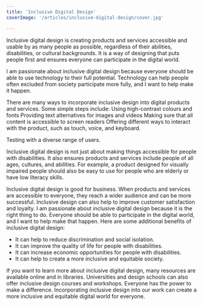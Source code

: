 ```yaml
---
title: 'Inclusive Digital Design'
coverImage: '/articles/inclusive-digital-design/cover.jpg'

---
```


Inclusive digital design is creating products and services accessible and usable by as many people as possible, regardless of their abilities, disabilities, or cultural backgrounds. It is a way of designing that puts people first and ensures everyone can participate in the digital world.

I am passionate about inclusive digital design because everyone should be able to use technology to their full potential. Technology can help people often excluded from society participate more fully, and I want to help make it happen.

There are many ways to incorporate inclusive design into digital products and services. Some simple steps include:
Using high-contrast colours and fonts
Providing text alternatives for images and videos
Making sure that all content is accessible to screen readers
Offering different ways to interact with the product, such as touch, voice, and keyboard.

Testing with a diverse range of users.

Inclusive digital design is not just about making things accessible for people with disabilities. It also ensures products and services include people of all ages, cultures, and abilities. For example, a product designed for visually impaired people should also be easy to use for people who are elderly or have low literacy skills.

Inclusive digital design is good for business. When products and services are accessible to everyone, they reach a wider audience and can be more successful. Inclusive design can also help to improve customer satisfaction and loyalty.
I am passionate about inclusive digital design because it is the right thing to do. Everyone should be able to participate in the digital world, and I want to help make that happen.
Here are some additional benefits of inclusive digital design:
- It can help to reduce discrimination and social isolation.
- It can improve the quality of life for people with disabilities.
- It can increase economic opportunities for people with disabilities.
- It can help to create a more inclusive and equitable society.

If you want to learn more about inclusive digital design, many resources are available online and in libraries. Universities and design schools can also offer inclusive design courses and workshops.
Everyone has the power to make a difference. Incorporating inclusive design into our work can create a more inclusive and equitable digital world for everyone.